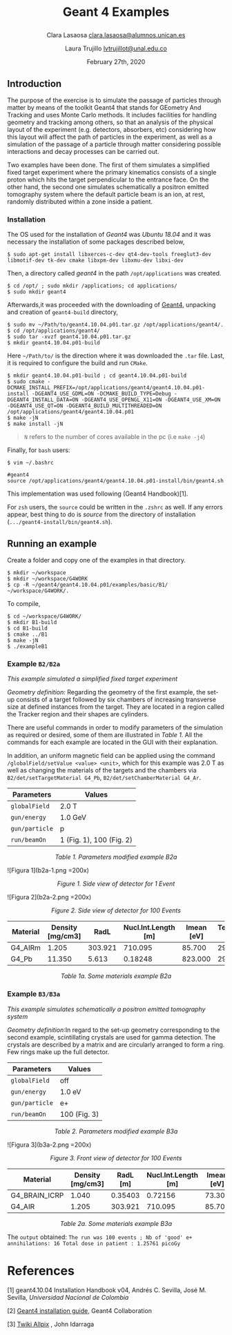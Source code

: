 # <p align="center"> Geant 4 Examples </p>
<p align="center">Clara Lasaosa  <a href="mailto: clara.lasaosa@alumnos.unican.es">clara.lasaosa@alumnos.unican.es </a> </p> </p>
<p align="center">Laura Trujillo <a href="mailto: lvtrujillot@unal.edu.co">lvtrujillot@unal.edu.co </a> </p>
<p align="center"> February 27th, 2020 </p>

## Introduction

The purpose of the exercise is to simulate the passage of particles through matter by means of the toolkit Geant4 that stands for GEometry And Tracking and uses Monte Carlo methods. It includes facilities for handling geometry and tracking among others, so that an analysis of the physical layout of the experiment (e.g. detectors, absorbers, etc) considering how this layout will affect the path of particles in the experiment, as well as a simulation of the passage of a particle through matter considering possible interactions and decay processes can be carried out.

Two examples have been done. The first of them simulates a simplified fixed target experiment where the primary kinematics consists of a single proton which hits the target perpendicular to the entrance face. On the other hand, the second one simulates schematically a positron emitted tomography system where the default particle beam is an ion, at rest, randomly distributed within a zone inside a patient.

### Installation

The OS used for the installation of _Geant4_ was _Ubuntu 18.04_ and it was necessary the installation of some packages described below,

```shell
$ sudo apt-get install libxerces-c-dev qt4-dev-tools freeglut3-dev libmotif-dev tk-dev cmake libxpm-dev libxmu-dev libxi-dev
```

Then, a directory called _geant4_ in the path `/opt/applications` was created.

```shell
$ cd /opt/ ; sudo mkdir /applications; cd applications/
$ sudo mkdir geant4
```

Afterwards,it was proceeded with the downloading of [Geant4](Ohttp://geant4.web.cern.ch/support/source/geant4.10.04.p01.tar.gz), unpacking and creation of `geant4-build` directory,

```shell
$ sudo mv ~/Path/to/geant4.10.04.p01.tar.gz /opt/applications/geant4/.
$ cd /opt/applications/geant4/
$ sudo tar -xvzf geant4.10.04.p01.tar.gz
$ mkdir geant4.10.04.p01-build
```

Here `~/Path/to/` is the direction where it was downloaded the `.tar` file. Last, it is required to configure the build and run `CMake`.

```shell
$ mkdir geant4.10.04.p01-build ; cd geant4.10.04.p01-build
$ sudo cmake -DCMAKE_INSTALL_PREFIX=/opt/applications/geant4/geant4.10.04.p01-install -DGEANT4_USE_GDML=ON -DCMAKE_BUILD_TYPE=Debug -DGEANT4_INSTALL_DATA=ON -DGEANT4_USE_OPENGL_X11=ON -DGEANT4_USE_XM=ON -DGEANT4_USE_QT=ON -DGEANT4_BUILD_MULTITHREADED=ON /opt/applications/geant4/geant4.10.04.p01
$ make -jN
$ make install -jN
```
> `N` refers to the number of cores available in the pc (i.e `make -j4`)


Finally, for `bash` users:

```shell
$ vim ~/.bashrc

#geant4
source /opt/applications/geant4/geant4.10.04.p01-install/bin/geant4.sh
```

This implementation was used following (Geant4 Handbook)[1].

For `zsh` users, the `source` could be written in the `.zshrc` as well. If any errors appear, best thing to do is _source_ from the directory of installation (`.../geant4-install/bin/geant4.sh`).

## Running an example

Create a folder and copy one of the examples in that directory.

```shell
$ mkdir ~/workspace
$ mkdir ~/workspace/G4WORK
$ cp -R ~/geant4/geant4.10.04.p01/examples/basic/B1/ ~/workspace/G4WORK/.
```
To compile,

```shell
$ cd ~/workspace/G4WORK/
$ mkdir B1-build
$ cd B1-build
$ cmake ../B1
$ make -jN
$ ./exampleB1
```

### Example `B2/B2a`

_This example simulated a simplified fixed target experiment_

_Geometry definition:_ Regarding the geometry of the first example, the set-up consists of a target followed by six chambers of increasing transverse size at defined instances from the target. They are located in a region called the Tracker region and their shapes are cylinders.

There are useful commands in order to modify parameters of the simulation as required or desired, some of them are illustrated in _Table 1_. All the commands for each example are located in the GUI with their explanation.

In addition, an uniform magnetic field can be applied using the command `/globalField/setValue <value> <unit>`, which for this example was 2.0 T as well as changing the materials of the targets and the chambers via `B2/det/setTargetMaterial G4_Pb`, `B2/det/setChamberMaterial G4_Ar`.

<div class="page-break"></div>

Parameters | Values |
-----------|--------|
`globalField`| 2.0 T|
`gun/energy`| 1.0 GeV|
`gun/particle`| p |
`run/beamOn`| 1 (Fig. 1), 100 (Fig. 2) |
<p align="center"> <i>Table 1. Parameters modified example B2a </i> </p>

![Figura 1](b2a-1.png =200x)
<p align="center"> <i>Figure 1. Side view of detector for 1 Event </i> </p>

![Figura 2](b2a-2.png =200x)
<p align="center"> <i>Figure 2. Side view of detector for 100 Events </i> </p>

<div class="page-break"></div>

Material| Density [mg/cm3] |  RadL|Nucl.Int.Length [m]| Imean [eV] | Temperature [K] | Pressure [atm]
-----------|-------------|------------|-------|-------|----|----|
G4_AIRm    | 1.205        | 303.921|  710.095 | 85.700 |293.15| 1.00
G4_Pb| 11.350 |5.613| 0.18248| 823.000| 293.15 | 1.00
<p align="center"> <i>Table 1a. Some materials example B2a </i> </p>

### Example `B3/B3a`

_This example simulates schematically a positron emitted tomography system_

_Geometry definition_:In regard to the set-up geometry corresponding to the second example, scintillating crystals are used for gamma detection. The crystals are described by a matrix and are circularly arranged to form a ring. Few rings make up the full detector.


Parameters | Values |
-----------|--------|
`globalField`| off|
`gun/energy`| 1.0 eV|
`gun/particle`| e+ |
`run/beamOn`| 100 (Fig. 3) |
<p align="center"> <i>Table 2. Parameters modified example B3a </i> </p>

![Figura 3](b3a-2.png =200x)
<p align="center"> <i>Figure 3. Front view of detector for 100 Events </i> </p>

<div class="page-break"></div>

Material| Density [mg/cm3] |  RadL [m]|Nucl.Int.Length [m]| Imean [eV] | Temperature [K] | Pressure [atm]
-----------|-------------|------------|-------|-------|----|----|
G4_BRAIN_ICRP   | 1.040| 0.35403|0.72156 | 73.300 |293.15| 1.00
G4_AIR| 1.205 |303.921| 710.095| 85.700| 293.15 | 1.00
<p align="center"> <i>Table 2a. Some materials example B3a </i> </p>


The `output` obtained: `The run was 100 events ; Nb of 'good' e+ annihilations: 16
Total dose in patient : 1.25761 picoGy`

# References

[1] geant4.10.04 Installation Handbook v04, Andrés C. Sevilla, José M. Sevilla, _Universidad Nacional de Colombia_

[2] [Geant4 installation guide](http://geant4-userdoc.web.cern.ch/geant4-userdoc/UsersGuides/InstallationGuide/html/index.html), Geant4 Collaboration

[3] [Twiki Allpix](https://twiki.cern.ch/twiki/bin/view/Main/AllPix) , John Idarraga
